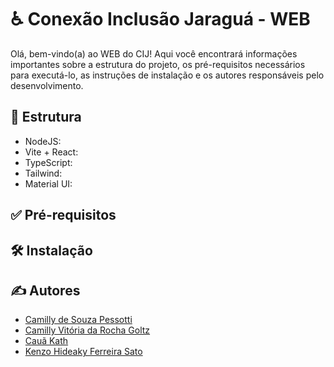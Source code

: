 # ♿ Conexão Inclusão Jaraguá - WEB

Olá, bem-vindo(a) ao WEB do CIJ! Aqui você encontrará informações importantes sobre a estrutura do projeto, os pré-requisitos necessários para executá-lo, as instruções de instalação e os autores responsáveis pelo desenvolvimento.

## 🧱 Estrutura

* NodeJS: 
* Vite + React:
* TypeScript:
* Tailwind:
* Material UI:

## ✅ Pré-requisitos

## 🛠 Instalação

## ✍ Autores

* <a href='https://github.com/pessotticamilly'>Camilly de Souza Pessotti<a/>
* <a href='https://github.com/VitoriaCamilly'>Camilly Vitória da Rocha Goltz<a/>
* <a href='https://github.com/CauaKath'>Cauã Kath<a/>
* <a href='https://github.com/Kenzohfs'>Kenzo Hideaky Ferreira Sato<a/>
